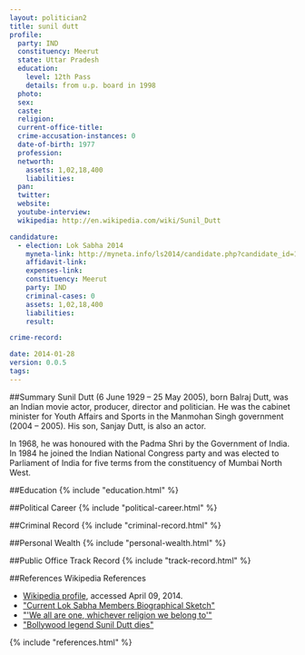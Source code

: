 ```yaml
---
layout: politician2
title: sunil dutt
profile: 
  party: IND
  constituency: Meerut
  state: Uttar Pradesh
  education: 
    level: 12th Pass
    details: from u.p. board in 1998
  photo: 
  sex: 
  caste: 
  religion: 
  current-office-title: 
  crime-accusation-instances: 0
  date-of-birth: 1977
  profession: 
  networth: 
    assets: 1,02,18,400
    liabilities: 
  pan: 
  twitter: 
  website: 
  youtube-interview: 
  wikipedia: http://en.wikipedia.com/wiki/Sunil_Dutt

candidature: 
  - election: Lok Sabha 2014
    myneta-link: http://myneta.info/ls2014/candidate.php?candidate_id=1631
    affidavit-link: 
    expenses-link: 
    constituency: Meerut 
    party: IND
    criminal-cases: 0
    assets: 1,02,18,400
    liabilities: 
    result:  

crime-record: 

date: 2014-01-28
version: 0.0.5
tags: 
---
```

##Summary
Sunil Dutt (6 June 1929 – 25 May 2005), born Balraj Dutt, was an Indian movie actor, producer, director and politician. He was the cabinet minister for Youth Affairs and Sports in the Manmohan Singh government (2004 – 2005). His son, Sanjay Dutt, is also an actor.

In 1968, he was honoured with the Padma Shri by the Government of India. In 1984 he joined the Indian National Congress party and was elected to Parliament of India for five terms from the constituency of Mumbai North West.


##Education
{% include "education.html" %}


##Political Career
{% include "political-career.html" %}


##Criminal Record
{% include "criminal-record.html" %}


##Personal Wealth
{% include "personal-wealth.html" %}


##Public Office Track Record
{% include "track-record.html" %}


##References
Wikipedia References
- [Wikipedia profile]({{page.profile.wikipedia}}), accessed April 09, 2014.
- ["Current Lok Sabha Members Biographical Sketch"][wiki1]
- ["'We all are one, whichever religion we belong to'"][wiki2]
- ["Bollywood legend Sunil Dutt dies"][wiki3]

[wiki1]: http://web.archive.org/web/20071112065955/http://164.100.24.208/ls/lsmember/biodata.asp?mpsno=476
[wiki2]: http://www.rediff.com/movies/2005/may/25dutt6.htm
[wiki3]: http://news.bbc.co.uk/1/hi/world/south_asia/4577963.stm


{% include "references.html" %}